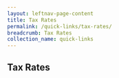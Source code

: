 ```yaml
---
layout: leftnav-page-content
title: Tax Rates
permalink: /quick-links/tax-rates/
breadcrumb: Tax Rates
collection_name: quick-links
---
```

## Tax Rates
